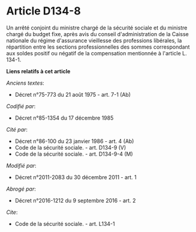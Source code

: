 # Article D134-8

Un arrêté conjoint du ministre chargé de la sécurité sociale et du ministre chargé du budget fixe, après avis du conseil
d'administration de la Caisse nationale du régime d'assurance vieillesse des professions libérales, la répartition entre les
sections professionnelles des sommes correspondant aux soldes positif ou négatif de la compensation mentionnée à l'article L.
134-1.

**Liens relatifs à cet article**

_Anciens textes_:

  - Décret n°75-773 du 21 août 1975 - art. 7-1 (Ab)

_Codifié par_:

  - Décret n°85-1354 du 17 décembre 1985

_Cité par_:

  - Décret n°86-100 du 23 janvier 1986 - art. 4 (Ab)
  - Code de la sécurité sociale. - art. D134-9 (V)
  - Code de la sécurité sociale. - art. D134-9-4 (M)

_Modifié par_:

  - Décret n°2011-2083 du 30 décembre 2011 - art. 1

_Abrogé par_:

  - Décret n°2016-1212 du 9 septembre 2016 - art. 2

_Cite_:

  - Code de la sécurité sociale. - art. L134-1
